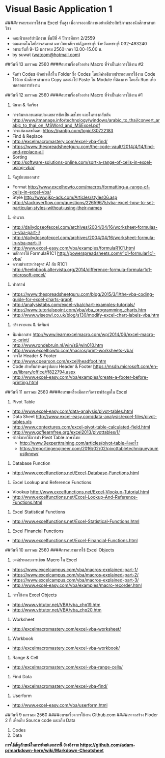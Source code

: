 # Visual Basic Application 1
####การอบรมการใช้งาน Excel ขั้นสูง เพื่อการออกฝึกงานอย่างมีประสิทธิภาพของนักศึกษาสาขาวิชา
  * คอมพิวเตอร์สำนักงาน ชั้นปีที่ 4 ปีการศึกษา 2/2559 
  * คณะเทคโนโลยีสารสนเทศ มหาวิทยาลัยราชภัฏเพชรบุรี จังหวัดเพชรบุรี 032-493240 
  * อบรมวันที่ 9-13 มกราคม 2560 เวลา 13.00-15.00 น.
  * by suwat (watcom@hotmail.com)

##วันที่ 13 มกราคม 2560
####อบรมเรื่องตัวอย่าง  Macro ที่จำเป็นต่อการใช้งาน #2
  * จัดทำ Codes ตัวอย่างใส่ใน Folder ชื่อ Codes โดยมีคำอธิบายประกอบการใช้งาน Code ไว้ด้วย นักศึกษาสามารถ Copy และนำไป Paste ใน Module ที่ต้องการ โดยสั่ง Run เพื่อทดสอบการทำงาน


##วันที่ 12 มกราคม 2560
####อบรมเรื่องตัวอย่าง Macro ที่จำเป็นต่อการใช้งาน #1
1. ค้นหา & จัดเรียง
  * การค้นหาเลขและแปลงเลขอารบิคเป็นเลขไทย และในทางกลับกัน
  http://www.itmanage.info/technology/windows/arabic_to_thai/convert_arabic_to_thai_on_MSWord_and_MSExcel.pdf
  * การแสดงเลขติดลบ https://pantip.com/topic/30722183
  * Find & Replace 
  * http://excelmacromastery.com/excel-vba-find/
  * https://www.thespreadsheetguru.com/the-code-vault/2014/4/14/find-and-replace-all
  * Sorting
  * http://software-solutions-online.com/sort-a-range-of-cells-in-excel-using-vba/
  
1. จัดรูปแบบเอกสาร
  * Format http://www.excelhowto.com/macros/formatting-a-range-of-cells-in-excel-vba/
  * Style http://www.jkp-ads.com/Articles/styles06.asp
  * http://stackoverflow.com/questions/22659675/vba-excel-how-to-set-particular-styles-without-using-their-names

1. คำนวณ
  * http://dailydoseofexcel.com/archives/2004/04/16/worksheet-formulas-in-vba-part-i/
  * http://dailydoseofexcel.com/archives/2004/04/16/worksheet-formula-in-vba-part-ii/
  * http://www.excel-easy.com/vba/examples/formulaR1C1.html
  * หลักการใช้ FormulaR1C1 http://powerspreadsheets.com/r1c1-formular1c1-vba/
  * ความต่างระหว่างสูตร A1 กับ R1C1 http://heelpbook.altervista.org/2014/difference-formula-formular1c1-microsoft-excel/
1. ทำกราฟ
  * https://www.thespreadsheetguru.com/blog/2015/3/1/the-vba-coding-guide-for-excel-charts-graph
  * http://analysistabs.com/excel-vba/chart-examples-tutorials/
  * https://www.tutorialspoint.com/vba/vba_programming_charts.htm
  * http://www.wiseowl.co.uk/blog/s130/modify-excel-chart-labels-vba.htm
1. สร้างรายงาน & จัดพิมพ์
  * พิมพ์เอกสาร http://www.learnexcelmacro.com/wp/2014/06/excel-macro-to-print/
  * http://www.rondebruin.nl/win/s9/win010.htm
  * http://www.excelhowto.com/macros/print-worksheets-vba/
  * การใส่ Header & Footer 
  * http://www.cpearson.com/excel/headfoot.htm
  * Code สำหรับกำหนดรูปแบบ Header & Footer https://msdn.microsoft.com/en-us/library/office/ff822794.aspx
  * http://www.excel-easy.com/vba/examples/create-a-footer-before-printing.html
  


##วันที่ 11 มกราคม 2560
####อบรมเครื่องมือการวิเคราะห์ข้อมูลใน Excel
1. Pivot Table
  * http://www.excel-easy.com/data-analysis/pivot-tables.html
  * Data Sheet http://www.excel-easy.com/data-analysis/excel-files/pivot-tables.xls
  * http://www.contextures.com/excel-pivot-table-calculated-field.html
  * http://www.gcflearnfree.org/excel2013/pivottables/1/
  * คำอธิบายวิธีการทำ Pivot Table ภาษาไทย
    * http://www.9experttraining.com/articles/pivot-table-คืออะไร
    * https://reportingengineer.com/2016/02/02/pivottabletechniqueyoumustknow/
1. Database Function 
  * http://www.excelfunctions.net/Excel-Database-Functions.html
1. Excel Lookup and Reference Functions
  * Vlookup http://www.excelfunctions.net/Excel-Vlookup-Tutorial.html
  * http://www.excelfunctions.net/Excel-Lookup-And-Reference-Functions.html
1. Excel Statistical Functions
  * http://www.excelfunctions.net/Excel-Statistical-Functions.html
1. Excel Financial Functions
  * http://www.excelfunctions.net/Excel-Financial-Functions.html 

##วันที่ 10 มกราคม 2560
####การอบรมการใช้ Excel Objects 

1. องค์ประกอบการเขียน Macro ใน Excel
  * https://www.excelcampus.com/vba/macros-explained-part-1/
  * https://www.excelcampus.com/vba/macros-explained-part-2/
  * https://www.excelcampus.com/vba/macros-explained-part-3/
  * http://www.excel-easy.com/vba/examples/macro-recorder.html
1. การใช้งาน Excel Objects 
  * http://www.vbtutor.net/VBA/vba_chp19.htm
  * http://www.vbtutor.net/VBA/vba_chp20.htm
1. Worksheet
  * http://excelmacromastery.com/excel-vba-worksheet/
1. Workbook 
  * http://excelmacromastery.com/excel-vba-workbook/
1. Range & Cell 
  * http://excelmacromastery.com/excel-vba-range-cells/
1. Find Data 
  * http://excelmacromastery.com/excel-vba-find/
1. Userform
  * http://www.excel-easy.com/vba/userform.html


##วันที่ 9 มกราคม 2560
####อบรมเรื่องการใช้งาน Github.com
####เราจะสร้าง Floder 2 ที่ เพื่อเก็บ Source code และเก็บ Data
1. Codes
1. Data

**การใช้สัญลักษณ์ในการพิมพ์เอกสารนี้ อ้างอิงจาก https://github.com/adam-p/markdown-here/wiki/Markdown-Cheatsheet**
